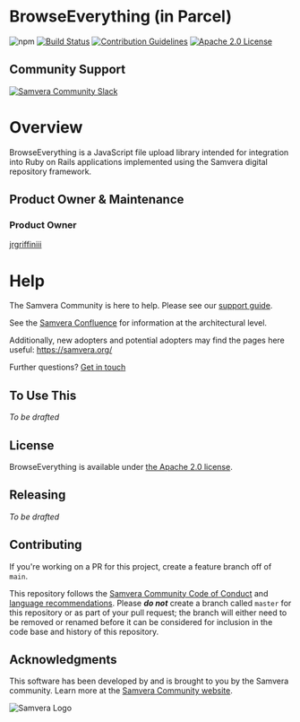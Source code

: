 BrowseEverything (in Parcel)
=================================

![npm](https://img.shields.io/npm/v/browse-everything)
[![Build Status](https://circleci.com/gh/samvera/parcel-browse-everything.svg?style=svg)](https://circleci.com/gh/samvera/parcel-browse-everything)
[![Contribution Guidelines](https://img.shields.io/badge/contributing-guidelines-blue.svg)](./CONTRIBUTING.md)
[![Apache 2.0 License](https://img.shields.io/badge/apache2-license-blue.svg)](./LICENSE)

## Community Support
[![Samvera Community Slack](https://img.shields.io/badge/samvera-slack-blueviolet)](http://slack.samvera.org/)

# Overview

BrowseEverything is a JavaScript file upload library intended for integration into Ruby on Rails applications implemented using the Samvera digital repository framework.

## Product Owner & Maintenance

### Product Owner

[jrgriffiniii](http://github.com/jrgriffiniii)

# Help

The Samvera Community is here to help. Please see our [support guide](./SUPPORT.md).

See the [Samvera Confluence](https://samvera.atlassian.net/wiki/spaces/samvera/overview) for information at the architectural level.

Additionally, new adopters and potential adopters may find the pages here useful: <https://samvera.org/>

Further questions? [Get in touch](https://samvera.atlassian.net/wiki/spaces/samvera/pages/405211682/Getting+Started+in+the+Samvera+Community)

## To Use This

*To be drafted*

## License

BrowseEverything is available under [the Apache 2.0 license](LICENSE).

## Releasing

*To be drafted*

## Contributing

If you're working on a PR for this project, create a feature branch off of `main`.

This repository follows the [Samvera Community Code of Conduct](https://samvera.atlassian.net/wiki/spaces/samvera/pages/405212316/Code+of+Conduct) and [language recommendations](https://github.com/samvera/maintenance/blob/main/templates/CONTRIBUTING.md#language).  Please ***do not*** create a branch called `master` for this repository or as part of your pull request; the branch will either need to be removed or renamed before it can be considered for inclusion in the code base and history of this repository.

## Acknowledgments

This software has been developed by and is brought to you by the Samvera community.  Learn more at the [Samvera Community website](https://samvera.org/).

![Samvera Logo](https://samvera.atlassian.net/wiki/download/attachments/1918631965/samvera-fall-TM-220w.png?api=v2)
